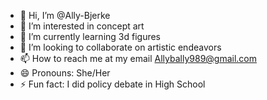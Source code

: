 - 👋 Hi, I’m @Ally-Bjerke
- 👀 I’m interested in concept art
- 🌱 I’m currently learning 3d figures
- 💞️ I’m looking to collaborate on artistic endeavors 
- 📫 How to reach me at my email Allybally989@gmail.com
- 😄 Pronouns: She/Her
- ⚡ Fun fact: I did policy debate in High School

<!---
Ally-Bjerke/Ally-Bjerke is a ✨ special ✨ repository because its `README.md` (this file) appears on your GitHub profile.
You can click the Preview link to take a look at your changes.
--->
